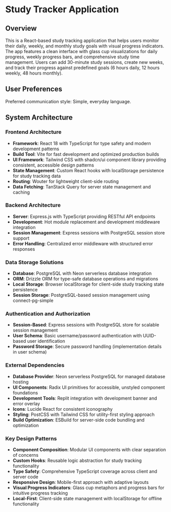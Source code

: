 # Study Tracker Application

## Overview

This is a React-based study tracking application that helps users monitor their daily, weekly, and monthly study goals with visual progress indicators. The app features a clean interface with glass cup visualizations for daily progress, weekly progress bars, and comprehensive study time management. Users can add 30-minute study sessions, create new weeks, and track their progress against predefined goals (6 hours daily, 12 hours weekly, 48 hours monthly).

## User Preferences

Preferred communication style: Simple, everyday language.

## System Architecture

### Frontend Architecture
- **Framework**: React 18 with TypeScript for type safety and modern development patterns
- **Build Tool**: Vite for fast development and optimized production builds
- **UI Framework**: Tailwind CSS with shadcn/ui component library providing consistent, accessible design patterns
- **State Management**: Custom React hooks with localStorage persistence for study tracking data
- **Routing**: Wouter for lightweight client-side routing
- **Data Fetching**: TanStack Query for server state management and caching

### Backend Architecture
- **Server**: Express.js with TypeScript providing RESTful API endpoints
- **Development**: Hot module replacement and development middleware integration
- **Session Management**: Express sessions with PostgreSQL session store support
- **Error Handling**: Centralized error middleware with structured error responses

### Data Storage Solutions
- **Database**: PostgreSQL with Neon serverless database integration
- **ORM**: Drizzle ORM for type-safe database operations and migrations
- **Local Storage**: Browser localStorage for client-side study tracking state persistence
- **Session Storage**: PostgreSQL-based session management using connect-pg-simple

### Authentication and Authorization
- **Session-Based**: Express sessions with PostgreSQL store for scalable session management
- **User Schema**: Basic username/password authentication with UUID-based user identification
- **Password Storage**: Secure password handling (implementation details in user schema)

### External Dependencies
- **Database Provider**: Neon serverless PostgreSQL for managed database hosting
- **UI Components**: Radix UI primitives for accessible, unstyled component foundations
- **Development Tools**: Replit integration with development banner and error overlay
- **Icons**: Lucide React for consistent iconography
- **Styling**: PostCSS with Tailwind CSS for utility-first styling approach
- **Build Optimization**: ESBuild for server-side code bundling and optimization

### Key Design Patterns
- **Component Composition**: Modular UI components with clear separation of concerns
- **Custom Hooks**: Reusable logic abstraction for study tracking functionality
- **Type Safety**: Comprehensive TypeScript coverage across client and server code
- **Responsive Design**: Mobile-first approach with adaptive layouts
- **Visual Progress Indicators**: Glass cup metaphors and progress bars for intuitive progress tracking
- **Local-First**: Client-side state management with localStorage for offline functionality